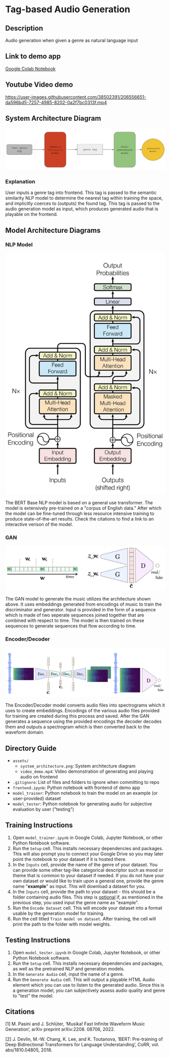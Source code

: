 # Tag-based Audio Generation

## Description

Audio generation when given a genre as natural language input 

## Link to demo app

[Google Colab Notebook](https://colab.research.google.com/drive/17G45yw0ZzsD84X-Q3RHPy6ER9Pb-u6hK)

## Youtube Video demo

https://user-images.githubusercontent.com/38502391/206556651-da596bd5-7257-4985-8202-0a2f7bc0313f.mp4

## System Architecture Diagram

![System Architecture Diagram](./assets/system_architecture.png)

### Explanation

User inputs a genre tag into frontend. This tag is passed to the semantic similarity NLP model to determine the nearest tag within training the space, and implicitly coerces to (outputs) the found tag. This tag is passed to the audio generation model as input, which produces generated audio that is playable on the frontend.

## Model Architecture Diagrams

### NLP Model

![NLP Architecture Diagram](./assets/NLP_model_architecture.png)

The BERT Base NLP model is based on a general use transformer. The model is extensively pre-trained on a "corpus of English data." After which the model can be fine-tuned through less resource intensive training to produce state-of-the-art results. Check the citations to find a link to an interactive verison of the model.

### GAN

![GAN Architecture Diagram](./assets/GAN_architecture.png)

The GAN model to generate the music utilizes the architecture shown above. It uses embeddings generated from encodings of music to train the discriminator and generator. Input is provided in the form of a sequence which is made of two seperate sequences joined together that are combined with respect to time. The model is then trained on these sequences to generate sequences that flow according to time.

### Encoder/Decoder

![Encoder/Decoder Architecture Diagram](./assets/Encoder_Decoder_Architecture.png)

The Encoder/Decoder model converts audio files into spectrograms which it uses to create embeddings. Encodings of the various audio files provided for training are created during this process and saved. After the GAN generates a sequence using the provided encodings the decoder decodes them and outputs a spectrogram which is then converted back to the waveform domain. 


## Directory Guide

 - `assets/`
	 - `system_architecture.png`: System architecture diagram
     - `video_demo.mp4`: Video demonstration of generating and playing audio on frontend
 - `.gitignore`: List of files and folders to ignore when committing to repo
 - `frontend.ipynb`: Python notebook with frontend of demo app
 - `model_trainer`: Python notebook to train the model on an example (or user-provided) dataset
 - `model_tester`: Python notebook for generating audio for subjective evaluation by user ("testing")

## Training Instructions

1. Open `model_trainer.ipynb` in Google Colab, Jupyter Notebook, or other Python Notebook software.
2. Run the `Setup` cell. This installs necessary dependencies and packages. This will also prompt you to connect your Google Drive so you may later point the notebook to your dataset if it is hosted there.
3. In the `Inputs` cell, provide the name of the genre of your dataset. You can provide some other tag-like categorical descriptor such as mood or theme that is common to your dataset if needed. If you do not have your own dataset or would like to train upon a general one, provide the genre name "**example**" as input. This will download a dataset for you.
4. In the `Inputs` cell, provide the path to your dataset - this should be a folder containing audio files. This step is <u>optional</u> if, as mentioned in the previous step, you used input the genre name as "example".
5. Run the `Encode Dataset` cell. This will encode your dataset into a format usable by the generation model for training.
6. Run the cell titled `Train model on dataset`. After training, the cell will print the path to the folder with model weights.

## Testing Instructions

1. Open `model_tester.ipynb` in Google Colab, Jupyter Notebook, or other Python Notebook software.
2. Run the `Setup` cell. This installs necessary dependencies and packages, as well as the pretrained NLP and generation models.
3. In the `Generate Audio` cell, input the name of a genre. 
4. Run the `Generate Audio` cell. This will output a playable HTML Audio element which you can use to listen to the generated audio. Since this is a generation model, you can subjectively assess audio quality and genre to "test" the model.

## Citations

 [1]
M. Pasini and J. Schlüter, ‘Musika! Fast Infinite Waveform Music Generation’, arXiv preprint arXiv:2208. 08706, 2022.

[2]
J. Devlin, M.-W. Chang, K. Lee, and K. Toutanova, ‘BERT: Pre-training of Deep Bidirectional Transformers for Language Understanding’, CoRR, vol. abs/1810.04805, 2018.
